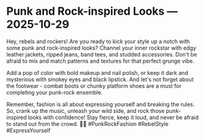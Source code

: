 # Punk and Rock-inspired Looks — 2025-10-29

Hey, rebels and rockers! Are you ready to kick your style up a notch with some punk and rock-inspired looks? Channel your inner rockstar with edgy leather jackets, ripped jeans, band tees, and studded accessories. Don't be afraid to mix and match patterns and textures for that perfect grunge vibe.

Add a pop of color with bold makeup and nail polish, or keep it dark and mysterious with smokey eyes and black lipstick. And let's not forget about the footwear - combat boots or chunky platform shoes are a must for completing your punk-rock ensemble.

Remember, fashion is all about expressing yourself and breaking the rules. So, crank up the music, unleash your wild side, and rock those punk-inspired looks with confidence! Stay fierce, keep it loud, and never be afraid to stand out from the crowd. 🤘🖤 #PunkRockFashion #RebelStyle #ExpressYourself